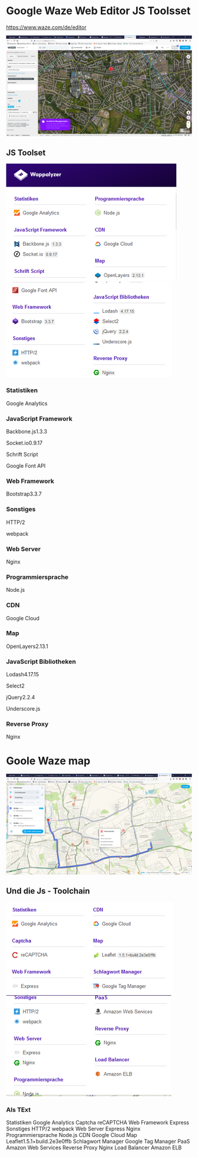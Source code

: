﻿# Google Waze Web Editor JS Toolsset

https://www.waze.com/de/editor 

![Screenshot 2019 11 21 Waze Editor](../pic/Screenshot_2019-11-21-waze-editor.png)

## JS Toolset
![Screenshot 2019 11 21 J S Tools1](../pic/Screenshot_2019-11-21-JS-tools1.png)
![Screenshot 2019 11 21 J S Tools2](../pic/Screenshot_2019-11-21-JS-tools2.png)

### Statistiken
Google Analytics

### JavaScript Framework
Backbone.js1.3.3

Socket.io0.9.17

Schrift Script

Google Font API

### Web Framework

Bootstrap3.3.7

### Sonstiges

HTTP/2

webpack

### Web Server

Nginx

### Programmiersprache

Node.js

### CDN
Google Cloud

### Map
OpenLayers2.13.1

### JavaScript Bibliotheken
Lodash4.17.15

Select2

jQuery2.2.4

Underscore.js

### Reverse Proxy
Nginx

# Goole Waze map 

![Screenshot 2019 11 21 Waze Map](../pic/Screenshot_2019-11-21-waze-map.png)

## Und die Js - Toolchain 

![Screenshot 2019 11 21 Waze J S Tools1](../pic/Screenshot_2019-11-21-waze-JS-tools1.png)
![Screenshot 2019 11 21 Waze J S Tools2](../pic/Screenshot_2019-11-21-waze-JS-tools2.png)

### Als TExt 


Statistiken
Google Analytics
Captcha
reCAPTCHA
Web Framework
Express
Sonstiges
HTTP/2
webpack
Web Server
Express
Nginx
Programmiersprache
Node.js
CDN
Google Cloud
Map
Leaflet1.5.1+build.2e3e0ffb
Schlagwort Manager
Google Tag Manager
PaaS
Amazon Web Services
Reverse Proxy
Nginx
Load Balancer
Amazon ELB


